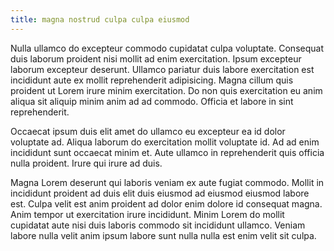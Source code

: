 ```yaml
---
title: magna nostrud culpa culpa eiusmod
---
```


Nulla ullamco do excepteur commodo cupidatat culpa voluptate. Consequat duis laborum proident nisi mollit ad enim exercitation. Ipsum excepteur laborum excepteur deserunt. Ullamco pariatur duis labore exercitation est incididunt aute ex mollit reprehenderit adipisicing. Magna cillum quis proident ut Lorem irure minim exercitation. Do non quis exercitation eu anim aliqua sit aliquip minim anim ad ad commodo. Officia et labore in sint reprehenderit.

Occaecat ipsum duis elit amet do ullamco eu excepteur ea id dolor voluptate ad. Aliqua laborum do exercitation mollit voluptate id. Ad ad enim incididunt sunt occaecat minim et. Aute ullamco in reprehenderit quis officia nulla proident. Irure qui irure ad duis.

Magna Lorem deserunt qui laboris veniam ex aute fugiat commodo. Mollit in incididunt proident ad duis elit duis eiusmod ad eiusmod eiusmod labore est. Culpa velit est anim proident ad dolor enim dolore id consequat magna. Anim tempor ut exercitation irure incididunt. Minim Lorem do mollit cupidatat aute nisi duis laboris commodo sit incididunt ullamco. Veniam labore nulla velit anim ipsum labore sunt nulla nulla est enim velit sit culpa.